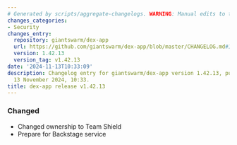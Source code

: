 ```yaml
---
# Generated by scripts/aggregate-changelogs. WARNING: Manual edits to this files will be overwritten.
changes_categories:
- Security
changes_entry:
  repository: giantswarm/dex-app
  url: https://github.com/giantswarm/dex-app/blob/master/CHANGELOG.md#14213---2024-11-13
  version: 1.42.13
  version_tag: v1.42.13
date: '2024-11-13T10:33:09'
description: Changelog entry for giantswarm/dex-app version 1.42.13, published on
  13 November 2024, 10:33.
title: dex-app release v1.42.13
---
```


### Changed
- Changed ownership to Team Shield
- Prepare for Backstage service
